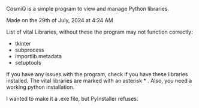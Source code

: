 CosmiQ is a simple program to view and manage Python libraries.

Made on the 29th of July, 2024 at 4:24 AM

List of vital Libraries, without these the program may not function correctly:
 - tkinter
 - subprocess
 - importlib.metadata
 - setuptools

If you have any issues with the program, check if you have these libraries installed.
The vital libraries are marked with an asterisk * .
Also, you need a working python installation.

I wanted to make it a .exe file, but PyInstaller refuses.
